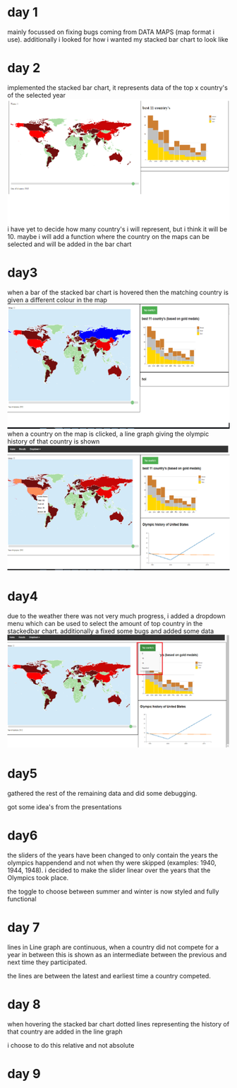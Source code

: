 # day 1
mainly focussed on fixing bugs coming from DATA MAPS (map format i use). additionally i looked for how i wanted my stacked bar chart to look like

# day 2
implemented the stacked bar chart, it represents data of the top x country's of the selected year
![alt text](doc/day2barchart.png)
i have yet to decide how many country's i will represent, but i think it will be 10.
maybe i will add a function where the country on the maps can be selected and will be added in the bar chart

# day3
when a bar of the stacked bar chart is hovered then the matching country is given a different colour in the
map
![alt text](doc/interactiveBarMap.png)
when a country on the map is clicked, a line graph giving the olympic history of that country is shown
![alt text](doc/lineGraph.png)

# day4
due to the weather there was not very much progress, i added a dropdown menu which can be used to select the amount of top country in the stackedbar chart. additionally a fixed some bugs and added some data
![alt text](doc/dropdownmenu.png)

# day5

gathered the rest of the remaining data and did some debugging.

got some idea's from the presentations

# day6

the sliders of the years have been changed to only contain the years the olympics happendend and not when thy were skipped (examples: 1940, 1944, 1948). i decided to make the slider linear over the years that the Olympics took place.

the toggle to choose between summer and winter is now styled and fully functional

# day 7

lines in Line graph are continuous, when a country did not compete for a year in between this is shown as an intermediate between the previous and next time they participated.

the lines are between the latest and earliest time a country competed.

# day 8

when hovering the stacked bar chart dotted lines representing the history of that country are added in the line graph

i choose to do this relative and not absolute

# day 9
